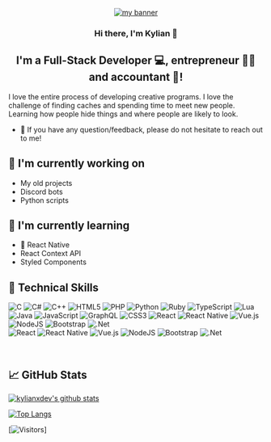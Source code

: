 <p align="center">
  <a href="https://www.yushi.dev/" target="_blank" rel="noreferrer"><img src="https://images.hobbydb.com/processed_uploads/catalog_item_photo/catalog_item_photo/image/359936/A_Goofy_Movie_-_A_Movie_Title_Banner_Posters_and_Prints_aa62ac05-2452-477b-9325-3bbbfbb565c9.jpg" alt="my banner"></a>
</p>

<h3 align="center">
Hi there, I'm <a target="_blank" rel="noreferrer">Kylian</a> 👋
</h3>

<h2 align="center">
I'm a Full-Stack Developer 💻, entrepreneur 👨‍💼 and accountant 📄!
</h2> 

I love the entire process of developing creative programs. I love the challenge of finding caches and spending time to meet new people. Learning how people hide things and where people are likely to look.

- 💬 If you have any question/feedback, please do not hesitate to reach out to me!

## 🔭 I'm currently working on

- My old projects
- Discord bots
- Python scripts

## 🌱 I'm currently learning

- 📱 React Native
- React Context API
- Styled Components  

## 💼 Technical Skills

![C](https://img.shields.io/badge/c-%2300599C.svg?style=for-the-badge&logo=c&logoColor=white)
![C#](https://img.shields.io/badge/c%23-%23239120.svg?style=for-the-badge&logo=c-sharp&logoColor=white)
![C++](https://img.shields.io/badge/c++-%2300599C.svg?style=for-the-badge&logo=c%2B%2B&logoColor=white)
![HTML5](https://img.shields.io/badge/html5-%23E34F26.svg?style=for-the-badge&logo=html5&logoColor=white)
![PHP](https://img.shields.io/badge/php-%23777BB4.svg?style=for-the-badge&logo=php&logoColor=white)
![Python](https://img.shields.io/badge/python-3670A0?style=for-the-badge&logo=python&logoColor=ffdd54)
![Ruby](https://img.shields.io/badge/ruby-%23CC342D.svg?style=for-the-badge&logo=ruby&logoColor=white)
![TypeScript](https://img.shields.io/badge/typescript-%23007ACC.svg?style=for-the-badge&logo=typescript&logoColor=white)
![Lua](https://img.shields.io/badge/lua-%232C2D72.svg?style=for-the-badge&logo=lua&logoColor=white)
![Java](https://img.shields.io/badge/java-%23ED8B00.svg?style=for-the-badge&logo=java&logoColor=white)
![JavaScript](https://img.shields.io/badge/javascript-%23323330.svg?style=for-the-badge&logo=javascript&logoColor=%23F7DF1E)
![GraphQL](https://img.shields.io/badge/-GraphQL-E10098?style=for-the-badge&logo=graphql&logoColor=white)
![CSS3](https://img.shields.io/badge/css3-%231572B6.svg?style=for-the-badge&logo=css3&logoColor=white)
![React](https://img.shields.io/badge/react-%2320232a.svg?style=for-the-badge&logo=react&logoColor=%2361DAFB)
![React Native](https://img.shields.io/badge/react_native-%2320232a.svg?style=for-the-badge&logo=react&logoColor=%2361DAFB)
![Vue.js](https://img.shields.io/badge/vuejs-%2335495e.svg?style=for-the-badge&logo=vuedotjs&logoColor=%234FC08D)
![NodeJS](https://img.shields.io/badge/node.js-6DA55F?style=for-the-badge&logo=node.js&logoColor=white)
![Bootstrap](https://img.shields.io/badge/bootstrap-%23563D7C.svg?style=for-the-badge&logo=bootstrap&logoColor=white)
![.Net](https://img.shields.io/badge/.NET-5C2D91?style=for-the-badge&logo=.net&logoColor=white)
<br>
![React](https://img.shields.io/badge/react-%2320232a.svg?style=for-the-badge&logo=react&logoColor=%2361DAFB)
![React Native](https://img.shields.io/badge/react_native-%2320232a.svg?style=for-the-badge&logo=react&logoColor=%2361DAFB)
![Vue.js](https://img.shields.io/badge/vuejs-%2335495e.svg?style=for-the-badge&logo=vuedotjs&logoColor=%234FC08D)
![NodeJS](https://img.shields.io/badge/node.js-6DA55F?style=for-the-badge&logo=node.js&logoColor=white)
![Bootstrap](https://img.shields.io/badge/bootstrap-%23563D7C.svg?style=for-the-badge&logo=bootstrap&logoColor=white)
![.Net](https://img.shields.io/badge/.NET-5C2D91?style=for-the-badge&logo=.net&logoColor=white)


</br>

## 📈 GitHub Stats 

[![kylianxdev's github stats](https://github-readme-stats.vercel.app/api?username=kylianxdev)](https://github.com/kylianxdev)

[![Top Langs](https://github-readme-stats.vercel.app/api/top-langs/?username=kylianxdev&layout=compact)](https://github.com/kylianxdev)

[![Visitors](https://visitor-badge.glitch.me/badge?page_id=kylianxdev.kylianxdev)]
